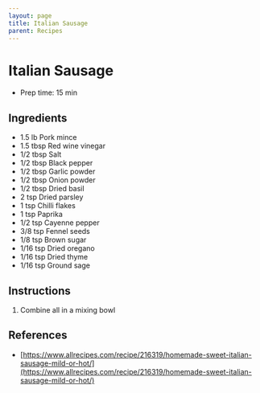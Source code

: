 ```yaml
---
layout: page
title: Italian Sausage
parent: Recipes
---
```


# Italian Sausage

- Prep time: 15 min

## Ingredients

- 1.5 lb Pork mince
- 1.5 tbsp Red wine vinegar
- 1/2 tbsp Salt
- 1/2 tbsp Black pepper
- 1/2 tbsp Garlic powder
- 1/2 tbsp Onion powder
- 1/2 tbsp Dried basil
- 2 tsp Dried parsley
- 1 tsp Chilli flakes
- 1 tsp Paprika
- 1/2 tsp Cayenne pepper
- 3/8 tsp Fennel seeds
- 1/8 tsp Brown sugar
- 1/16 tsp Dried oregano
- 1/16 tsp Dried thyme
- 1/16 tsp Ground sage

## Instructions

1. Combine all in a mixing bowl

## References

- [https://www.allrecipes.com/recipe/216319/homemade-sweet-italian-sausage-mild-or-hot/](https://www.allrecipes.com/recipe/216319/homemade-sweet-italian-sausage-mild-or-hot/)
